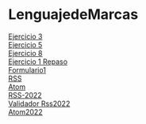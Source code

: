 # LenguajedeMarcas
<html>
<body>
<a href ="Ejercicio1/Ej4.html">Ejercicio 3</a><br>
<a href ="Ejercicio5/Bordes cajas.html">Ejercicio 5</a><br>  
<a href ="Ejercicio 8/libro.html">Ejercicio 8</a><br>
<a href ="Actividad 1 Repaso/Eduardo-RL.html">Ejercicio 1 Repaso</a><br>
<a href ="Formulario1/Formulario.html">Formulario1</a><br>
<a href ="Act1-RA3/ACT1-RA3.rss">RSS</a><br>
<a href ="atom/Eduardo-ERL.xml">Atom</a><br>
<a href ="Act1-RA3/Real madrid.xml">RSS-2022</a><br>
<a href ="Act1-RA3/Validador.html">Validador Rss2022</a><br>
<a href ="atom/2022/Sindicacion atom.xml">Atom2022</a>  
</body>
</html>

